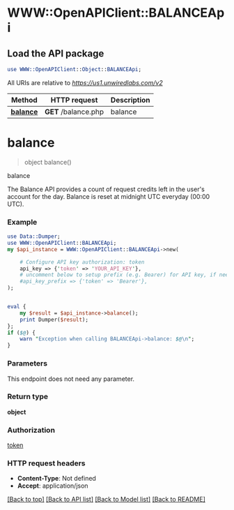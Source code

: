 # WWW::OpenAPIClient::BALANCEApi

## Load the API package
```perl
use WWW::OpenAPIClient::Object::BALANCEApi;
```

All URIs are relative to *https://us1.unwiredlabs.com/v2*

Method | HTTP request | Description
------------- | ------------- | -------------
[**balance**](BALANCEApi.md#balance) | **GET** /balance.php | balance


# **balance**
> object balance()

balance

The Balance API provides a count of request credits left in the user's account for the day. Balance is reset at midnight UTC everyday (00:00 UTC).

### Example 
```perl
use Data::Dumper;
use WWW::OpenAPIClient::BALANCEApi;
my $api_instance = WWW::OpenAPIClient::BALANCEApi->new(

    # Configure API key authorization: token
    api_key => {'token' => 'YOUR_API_KEY'},
    # uncomment below to setup prefix (e.g. Bearer) for API key, if needed
    #api_key_prefix => {'token' => 'Bearer'},
);


eval { 
    my $result = $api_instance->balance();
    print Dumper($result);
};
if ($@) {
    warn "Exception when calling BALANCEApi->balance: $@\n";
}
```

### Parameters
This endpoint does not need any parameter.

### Return type

**object**

### Authorization

[token](../README.md#token)

### HTTP request headers

 - **Content-Type**: Not defined
 - **Accept**: application/json

[[Back to top]](#) [[Back to API list]](../README.md#documentation-for-api-endpoints) [[Back to Model list]](../README.md#documentation-for-models) [[Back to README]](../README.md)

